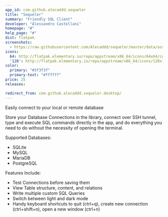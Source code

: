 ```yaml
---
app_id: com.github.alecaddd.sequeler
title: "Sequeler"
summary: "Friendly SQL Client"
developer: "Alessandro Castellani"
homepage: "#"
help_page: "#"
dist: flatpak
screenshots:
  - https://raw.githubusercontent.com/Alecaddd/sequeler/master/data/assets/screenshots/sequeler-screenshot.png
icons:
  64: http://flatpak.elementary.io/repo/appstream/x86_64/icons/64x64/com.github.alecaddd.sequeler.png
  '128': http://flatpak.elementary.io/repo/appstream/x86_64/icons/128x128/com.github.alecaddd.sequeler.png
color:
  primary: "#3f3f3f"
  primary-text: "#ffffff"
price: 25
releases:

redirect_from: com.github.alecaddd.sequeler.desktop/
---
```


<p>Easily connect to your local or remote database</p>
<p>Store your Database Connections in the library, connect over SSH tunnel, type and execute SQL commands directly in the app, and do everything you need to do without the necessity of opening the terminal.</p>
<p>Supported Databases:</p>
<ul>
<li>SQLite</li>
<li>MySQL</li>
<li>MariaDB</li>
<li>PostgreSQL</li>
</ul>
<p>Features Include:</p>
<ul>
<li>Test Connections before saving them</li>
<li>View Table structure, content, and relations</li>
<li>Write multiple custom SQL Queries</li>
<li>Switch between light and dark mode</li>
<li>Handy keyboard shortcuts to quit (ctrl+q), create new connection (ctrl+shift+n), open a new window (ctrl+n)</li>
</ul>
